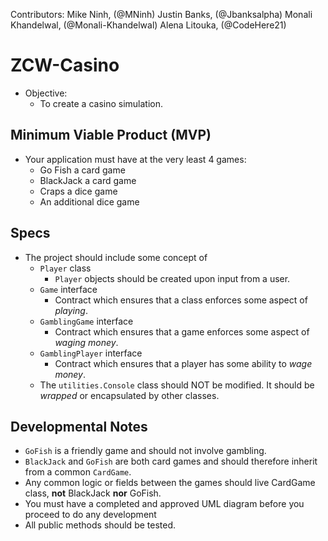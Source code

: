 Contributors:
Mike Ninh, (@MNinh)
Justin Banks, (@Jbanksalpha)
Monali Khandelwal, (@Monali-Khandelwal)
Alena Litouka, (@CodeHere21)



# ZCW-Casino
* Objective:
  * To create a casino simulation.

## Minimum Viable Product (MVP)
* Your application must have at the very least 4 games:
  * Go Fish a card game
  * BlackJack a card game
  * Craps a dice game
  * An additional dice game

## Specs
* The project should include some concept of
  * `Player` class
    * `Player` objects should be created upon input from a user.
  * `Game` interface
    * Contract which ensures that a class enforces some aspect of _playing_.
  * `GamblingGame` interface
    * Contract which ensures that a game enforces some aspect of _waging money_.
  * `GamblingPlayer` interface
    * Contract which ensures that a player has some ability to _wage money_.
  * The `utilities.Console` class should NOT be modified. It should be _wrapped_ or encapsulated by other classes.
  
 

## Developmental Notes
* `GoFish` is a friendly game and should not involve gambling.
* `BlackJack` and `GoFish` are both card games and should therefore inherit from a common `CardGame`.
* Any common logic or fields between the games should live CardGame class, **not** BlackJack **nor** GoFish.
* You must have a completed and approved UML diagram before you proceed to do any development
* All public methods should be tested.
